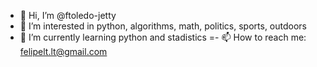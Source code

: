 - 👋 Hi, I’m @ftoledo-jetty
- 👀 I’m interested in python, algorithms, math, politics, sports, outdoors
- 🌱 I’m currently learning python and stadistics
=- 📫 How to reach me: felipelt.lt@gmail.com

<!---
ftoledo-jetty/ftoledo-jetty is a ✨ special ✨ repository because its `README.md` (this file) appears on your GitHub profile.
You can click the Preview link to take a look at your changes.
--->
